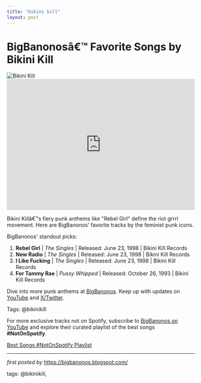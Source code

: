 ```yaml
---
title: "bikini kill"
layout: post
---
```

 <!-- Title of the Post -->
<h1 >BigBanonosâ€™ Favorite Songs by Bikini Kill</h1> <!-- Featured Image -->
<div > <img src="https://i.scdn.co/image/ab6761610000e5ebfc226caae7dd29541e337a18" alt="Bikini Kill">
</div> <!-- Spotify Embed -->
<div > <iframe src="https://open.spotify.com/embed/playlist/5moKXGbMllq2iGHh9EdnpF?utm_source=generator" width="100%" height="352" frameBorder="0" allowfullscreen="" allow="autoplay; clipboard-write; encrypted-media; fullscreen; picture-in-picture" loading="lazy"></iframe>
</div> <!-- Introductory Text -->
<p >Bikini Killâ€™s fiery punk anthems like "Rebel Girl" define the riot grrrl movement. Here are BigBanonos' favorite tracks by the feminist punk icons.</p> <!-- Song Highlights -->
<div > <p>BigBanonos' standout picks:</p> <ol> <li><strong>Rebel Girl</strong> | <em>The Singles</em> | Released: June 23, 1998 | Bikini Kill Records</li> <li><strong>New Radio</strong> | <em>The Singles</em> | Released: June 23, 1998 | Bikini Kill Records</li> <li><strong>I Like Fucking</strong> | <em>The Singles</em> | Released: June 23, 1998 | Bikini Kill Records</li> <li><strong>For Tammy Rae</strong> | <em>Pussy Whipped</em> | Released: October 26, 1993 | Bikini Kill Records</li> </ol>
</div> <!-- Footer Links -->
<div > <p>Dive into more punk anthems at <a href="https://bigbanonos.blogspot.com/" target="_blank">BigBanonos</a>. Keep up with updates on <a href="https://www.youtube.com/@BigBanonos" target="_blank">YouTube</a> and <a href="https://x.com/bigbanonos" target="_blank">X/Twitter</a>.</p>
</div> <!-- Tags -->
<p >Tags: @bikinikill</p>


<!--Subscribe and Playlist Links-->
<div>
    <p>For more exclusive tracks not on Spotify, subscribe to <a href="https://www.youtube.com/@BigBanonos" target="_blank">BigBanonos on YouTube</a> and explore their curated playlist of the best songs <strong>#NotOnSpotify</strong>.</p>
    <p><a href="https://www.youtube.com/playlist?list=PLtuNtuTatqI0kFahUCbtbfenC_ET5O_tr" target="_blank">Best Songs #NotOnSpotify Playlist<br /></a></p></div>

<hr />

<p><em>first posted by</em> <a href="https://bigbanonos.blogspot.com/" rel="noopener" target="_new">https://bigbanonos.blogspot.com/</a></p>

<p>tags: @bikinikill,</p>
